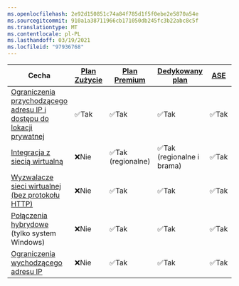 ```yaml
---
ms.openlocfilehash: 2e92d150851c74a84f785d1f5f0ebe2e5870a54e
ms.sourcegitcommit: 910a1a38711966cb171050db245fc3b22abc8c5f
ms.translationtype: MT
ms.contentlocale: pl-PL
ms.lasthandoff: 03/19/2021
ms.locfileid: "97936768"
---
```



| Cecha |[Plan Zużycie](../articles/azure-functions/consumption-plan.md)|[Plan Premium](../articles/azure-functions/functions-premium-plan.md)|[Dedykowany plan](../articles/azure-functions/dedicated-plan.md)|[ASE](../articles/app-service/environment/intro.md)| [Kubernetes](../articles/azure-functions/functions-kubernetes-keda.md) |
|----------------|-----------|----------------|---------|-----------------------| ---|
|[Ograniczenia przychodzącego adresu IP i dostępu do lokacji prywatnej](../articles/azure-functions/functions-networking-options.md#inbound-access-restrictions)|✅Tak|✅Tak|✅Tak|✅Tak|✅Tak|
|[Integracja z siecią wirtualną](../articles/azure-functions/functions-networking-options.md#virtual-network-integration)|❌Nie|✅Tak (regionalne)|✅Tak (regionalne i brama)|✅Tak| ✅Tak|
|[Wyzwalacze sieci wirtualnej (bez protokołu HTTP)](../articles/azure-functions/functions-networking-options.md#virtual-network-triggers-non-http)|❌Nie| ✅Tak |✅Tak|✅Tak|✅Tak|
|[Połączenia hybrydowe](../articles/azure-functions/functions-networking-options.md#hybrid-connections) (tylko system Windows)|❌Nie|✅Tak|✅Tak|✅Tak|✅Tak|
|[Ograniczenia wychodzącego adresu IP](../articles/azure-functions/functions-networking-options.md#outbound-ip-restrictions)|❌Nie| ✅Tak|✅Tak|✅Tak|✅Opcję|